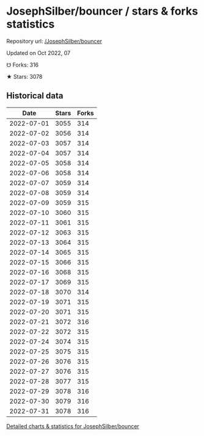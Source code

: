 # JosephSilber/bouncer / stars & forks statistics

Repository url: [/JosephSilber/bouncer](https://github.com/JosephSilber/bouncer)

Updated on Oct 2022, 07

☋ Forks: 316

★ Stars: 3078

## Historical data
| Date | Stars | Forks |
|------|-------|-------|
| 2022-07-01 | 3055 | 314 | 
| 2022-07-02 | 3056 | 314 | 
| 2022-07-03 | 3057 | 314 | 
| 2022-07-04 | 3057 | 314 | 
| 2022-07-05 | 3058 | 314 | 
| 2022-07-06 | 3058 | 314 | 
| 2022-07-07 | 3059 | 314 | 
| 2022-07-08 | 3059 | 314 | 
| 2022-07-09 | 3059 | 315 | 
| 2022-07-10 | 3060 | 315 | 
| 2022-07-11 | 3061 | 315 | 
| 2022-07-12 | 3063 | 315 | 
| 2022-07-13 | 3064 | 315 | 
| 2022-07-14 | 3065 | 315 | 
| 2022-07-15 | 3066 | 315 | 
| 2022-07-16 | 3068 | 315 | 
| 2022-07-17 | 3069 | 315 | 
| 2022-07-18 | 3070 | 314 | 
| 2022-07-19 | 3071 | 315 | 
| 2022-07-20 | 3071 | 315 | 
| 2022-07-21 | 3072 | 316 | 
| 2022-07-22 | 3072 | 315 | 
| 2022-07-24 | 3074 | 315 | 
| 2022-07-25 | 3075 | 315 | 
| 2022-07-26 | 3076 | 315 | 
| 2022-07-27 | 3076 | 315 | 
| 2022-07-28 | 3077 | 315 | 
| 2022-07-29 | 3078 | 316 | 
| 2022-07-30 | 3079 | 316 | 
| 2022-07-31 | 3078 | 316 | 


[Detailed charts & statistics for JosephSilber/bouncer](https://reviewgithub.com/rep/JosephSilber/bouncer)
